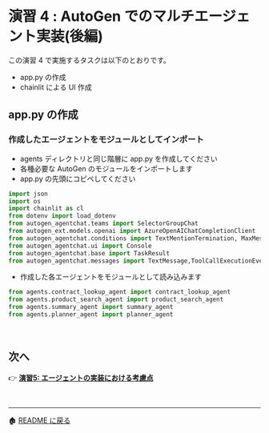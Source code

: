 # 演習 4 : AutoGen でのマルチエージェント実装(後編)

この演習 4 で実施するタスクは以下のとおりです。
- app.py の作成
- chainlit による UI 作成

## app.py の作成
### 作成したエージェントをモジュールとしてインポート
- agents ディレクトリと同じ階層に app.py を作成してください
- 各種必要な AutoGen のモジュールをインポートします
- app.py の先頭にコピペしてください
```　python
import json
import os
import chainlit as cl
from dotenv import load_dotenv
from autogen_agentchat.teams import SelectorGroupChat
from autogen_ext.models.openai import AzureOpenAIChatCompletionClient
from autogen_agentchat.conditions import TextMentionTermination, MaxMessageTermination
from autogen_agentchat.ui import Console
from autogen_agentchat.base import TaskResult
from autogen_agentchat.messages import TextMessage,ToolCallExecutionEvent, ToolCallRequestEvent
```

- 作成した各エージェントをモジュールとして読み込みます
```　python
from agents.contract_lookup_agent import contract_lookup_agent
from agents.product_search_agent import product_search_agent
from agents.summary_agent import summary_agent
from agents.planner_agent import planner_agent
```

<br>

## 次へ

👉 [**演習5: エージェントの実装における考慮点**](ex5.md) 

<br>

<hr>

🏚️ [README に戻る](../README.md)